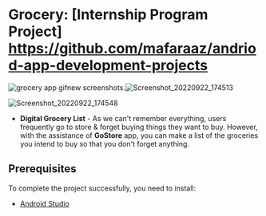 Grocery: [Internship Program Project]  https://github.com/mafaraaz/andriod-app-development-projects
==================================
![grocery app gifnew](https://user-images.githubusercontent.com/98542941/191750916-5afdc6aa-c10c-46ab-9e90-cc2059978e2a.gif)
screenshots.![Screenshot_20220922_174513](https://user-images.githubusercontent.com/98542941/191751241-fbb6e62b-16ba-4651-ba4a-57ef78206b9d.png)

![Screenshot_20220922_174548](https://user-images.githubusercontent.com/98542941/191751268-255d2c37-cc4a-435b-aed3-225effa70c32.png)


- <b>Digital Grocery List</b> - As we can't remember everything, users frequently go to store & forget buying  things they want to buy. However, with the assistance of <b>GoStore</b> app, you can make a list of the groceries you intend to buy so that you don't forget anything.

Prerequisites
------------

To complete the project successfully, you need to install:
- [Android Studio](https://www.geeksforgeeks.org/guide-to-install-and-set-up-android-studio/)
